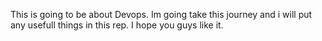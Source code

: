 This is going to be about Devops.
Im going take this journey and i will put any usefull things in this rep.
I hope you guys like it.